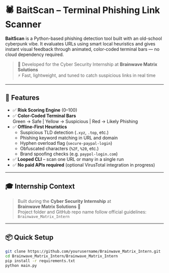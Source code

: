 # 🕷️ BaitScan – Terminal Phishing Link Scanner

**BaitScan** is a Python-based phishing detection tool built with an old-school cyberpunk vibe. It evaluates URLs using smart local heuristics and gives instant visual feedback through animated, color-coded terminal bars — no cloud dependency required.

> 🧠 Developed for the Cyber Security Internship at **Brainwave Matrix Solutions**  
> ⚡ Fast, lightweight, and tuned to catch suspicious links in real time

---

## 🚀 Features

- ✅ **Risk Scoring Engine** (0–100)
- ✅ **Color-Coded Terminal Bars**  
  Green → Safe | Yellow → Suspicious | Red → Likely Phishing
- ✅ **Offline-First Heuristics**  
  - Suspicious TLD detection (`.xyz`, `.top`, etc.)  
  - Phishing keyword matching in URL and domain  
  - Hyphen overload flag (`secure-paypal-login`)  
  - Obfuscated characters (`%2F`, `%20`, etc.)  
  - Brand spoofing checks (e.g. `paypol-login.com`)
- ✅ **Looped CLI** – scan one URL or many in a single run
- ✅ **No paid APIs required** (optional VirusTotal integration in progress)

---

## 🎓 Internship Context

> Built during the **Cyber Security Internship** at  
> **Brainwave Matrix Solutions** 🧠  
> Project folder and GitHub repo name follow official guidelines:  
> `Brainwave_Matrix_Intern`

---

## 📦 Quick Setup

```bash
git clone https://github.com/yourusername/Brainwave_Matrix_Intern.git
cd Brainwave_Matrix_Intern/Brainwave_Matrix_Intern
pip install -r requirements.txt
python main.py
